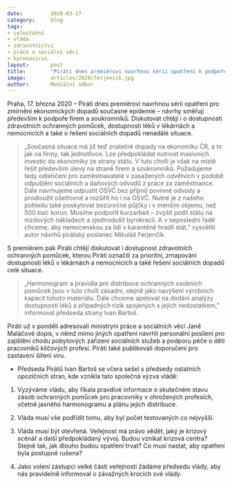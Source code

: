 ```yaml
---
date:         2020-03-17
category:     blog
tags:         
- celostátní 
- vláda 
- zdravotnictví 
- práce a sociální věci 
- koronavirus
layout:       post
title:        "Piráti dnes premiérovi navrhnou sérii opatření k podpoře firem a soukromníků. Jednat chtějí i o dostupnosti zdravotních ochranných pomůcek a léků"
image:        articles/2020/ferjencik.jpg
author:       Mediální odbor
--- 
```



Praha, 17. března 2020 – Piráti dnes premiérovi navrhnou sérii opatření pro zmírnění ekonomických dopadů současné epidemie – návrhy směřují především k podpoře firem a soukromníků. Diskutovat chtějí i o dostupnosti zdravotních ochranných pomůcek, dostupnosti léků v lékárnách a nemocnicích a také o řešení sociálních dopadů nenadálé situace.

> „Současná situace má již teď znatelné dopady na ekonomiku ČR, a to jak na firmy, tak jednotlivce. Lze předpokládat nutnost masivních investic do ekonomiky ze strany státu. V tuto chvíli je však na místě řešit především úlevy na straně firem a soukromníků. Požadujeme tedy odlehčení pro zaměstnavatele v zasažených odvětvích v podobě odpuštění sociálních a daňových odvodů z práce za zaměstnance. Dále navrhujeme odpustit OSVČ bez příjmů povinné odvody a prodloužit ošetřovné a rozšířit ho i na OSVČ. Nutné je z našeho pohledu také poskytovat bezúročné půjčky i v menším objemu, než 500 tisíc korun. Musíme podpořit kurzarbeit – zvýšit podíl státu na mzdových nákladech a zjednodušit byrokracii. A v neposlední řadě chceme, aby nemocenskou za lidi v karanténě hradil stát,” vysvětlil autor návrhů pirátský poslanec Mikuláš Ferjenčík.

S premiérem pak Piráti chtějí diskutovat i dostupnost zdravotních ochranných pomůcek, kterou Piráti označili za prioritní, zmapování dostupnosti léků v lékárnách a nemocnicích a také řešení sociálních dopadů celé situace. 

> „Harmonogram a pravidla pro distribuce ochranných osobních pomůcek jsou v tuto chvíli zásadní, stejně jako navýšení výrobních kapacit tohoto materiálu. Dále chceme apelovat na dodání analýzy dostupnosti léků a případných rizik spojených s jejich nedostatkem,” informoval předseda strany Ivan Bartoš. 

Piráti už v pondělí adresovali ministryni práce a sociálních věcí Janě Maláčové dopis, v němž mimo jiných opatření navrhli personální posílení pro zajištění chodu pobytových zařízení sociálních služeb a podporu péče o děti pracovníků klíčových profesí. Piráti také publikovali doporučení pro zastavení šíření viru.

 

* Předseda Pirátů Ivan Bartoš se včera sešel s předsedy ostatních opozičních stran, kde vznikla tato společná výzva vládě:


1. Vyzýváme vládu, aby říkala pravdivé informace o skutečném stavu zásob ochranných pomůcek pro pracovníky v ohrožených profesích, včetně jasného harmonogramu a plánu jejich distribuce.

2. Vláda musí vše podřídit tomu, aby byl počet testovaných co nejvyšší.

3. Vláda musí být otevřená. Veřejnost má právo vědět, jaký je krizový scénář a další předpokládaný vývoj. Budou vznikat krizová centra? Stejně tak, jak dlouho budou opatření trvat? Co musí nastat, aby opatření byla postupně rušena?

4. Jako volení zástupci velké části veřejnosti žádáme předsedu vlády, aby nás pravidelně informoval o závažných krocích své vlády.
